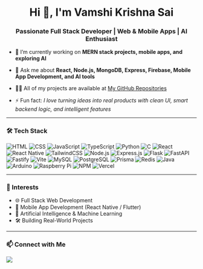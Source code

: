 <h1 align="center">Hi 👋, I'm Vamshi Krishna Sai</h1>
<h3 align="center">Passionate Full Stack Developer | Web & Mobile Apps | AI Enthusiast</h3>

- 🌱 I’m currently working on **MERN stack projects, mobile apps, and exploring AI**

- 💬 Ask me about **React, Node.js, MongoDB, Express, Firebase, Mobile App Development, and AI tools**

- 👨‍💻 All of my projects are available at [My GitHub Repositories]([https://github.com/vamshikrishnasai?tab=repositories])

- ⚡ Fun fact: *I love turning ideas into real products with clean UI, smart backend logic, and intelligent features*

---

### 🛠️ Tech Stack

![HTML](https://img.shields.io/badge/-HTML5-E34F26?style=for-the-badge&logo=html5&logoColor=fff)
![CSS](https://img.shields.io/badge/-CSS3-1572B6?style=for-the-badge&logo=css3)
![JavaScript](https://img.shields.io/badge/-JavaScript-F7DF1E?style=for-the-badge&logo=javascript&logoColor=black)
![TypeScript](https://img.shields.io/badge/-TypeScript-3178C6?style=for-the-badge&logo=typescript)
![Python](https://img.shields.io/badge/-Python-3776AB?style=for-the-badge&logo=python)
![C](https://img.shields.io/badge/-C-A8B9CC?style=for-the-badge&logo=c)
![React](https://img.shields.io/badge/-React-61DAFB?style=for-the-badge&logo=react)
![React Native](https://img.shields.io/badge/-React_Native-61DAFB?style=for-the-badge&logo=react)
![TailwindCSS](https://img.shields.io/badge/-TailwindCSS-38B2AC?style=for-the-badge&logo=tailwindcss)
![Node.js](https://img.shields.io/badge/-Node.js-339933?style=for-the-badge&logo=nodedotjs)
![Express.js](https://img.shields.io/badge/-Express.js-000?style=for-the-badge&logo=express)
![Flask](https://img.shields.io/badge/-Flask-000?style=for-the-badge&logo=flask)
![FastAPI](https://img.shields.io/badge/-FastAPI-009688?style=for-the-badge&logo=fastapi)
![Fastify](https://img.shields.io/badge/-Fastify-20232a?style=for-the-badge&logo=fastify)
![Vite](https://img.shields.io/badge/-Vite-646CFF?style=for-the-badge&logo=vite)
![MySQL](https://img.shields.io/badge/-MySQL-4479A1?style=for-the-badge&logo=mysql)
![PostgreSQL](https://img.shields.io/badge/-PostgreSQL-4169E1?style=for-the-badge&logo=postgresql)
![Prisma](https://img.shields.io/badge/-Prisma-2D3748?style=for-the-badge&logo=prisma)
![Redis](https://img.shields.io/badge/-Redis-DC382D?style=for-the-badge&logo=redis)
![Java](https://img.shields.io/badge/-Java-ED8B00?style=for-the-badge&logo=openjdk&logoColor=white)
![Arduino](https://img.shields.io/badge/-Arduino-00979D?style=for-the-badge&logo=arduino)
![Raspberry Pi](https://img.shields.io/badge/-Raspberry_Pi-A22846?style=for-the-badge&logo=raspberrypi)
![NPM](https://img.shields.io/badge/-NPM-CB3837?style=for-the-badge&logo=npm)
![Vercel](https://img.shields.io/badge/-Vercel-000000?style=for-the-badge&logo=vercel)



---

### 🤖 Interests
- 🌐 Full Stack Web Development  
- 📱 Mobile App Development (React Native / Flutter)  
- 🧠 Artificial Intelligence & Machine Learning  
- 🛠️ Building Real-World Projects  



---

### 📫 Connect with Me
<p>
  <a href="https://www.linkedin.com/in/vamshi-krishna-sai-ryagalla-71987a290/" target="_blank">
    <img src="https://img.shields.io/badge/LinkedIn-blue?style=flat&logo=linkedin" />
  </a>
  
</p>
